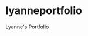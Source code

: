 # lyanneportfolio
<!DOCTYPE html>
<html>
    <head>
        <title>Lyanne's Portfolio</title>
    </head>
    <body>
    <div id ="port"> Lyanne's Portfolio</div>
    <a href="https://lyanney.github.io/lyanneportfolio/truths.html" target ="_blank"><div id ="truths"></div></a>
    <a href="https://lyanney.github.io/lyanneportfolio/hackone.html " target= "_blank"><div id ="hack"></div></a>
    <a href="https://lyanney.github.io/lyanneportfolio/jokes.html " target= "_blank"><div id ="jokes"> </div></a>
     <div id ="project"> </div>   
    </body>
</html>
